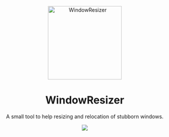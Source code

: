 <div align="center">
    <a href="https://github.com/AKruimink/WindowResizer">
        <img alt="WindowResizer" height="200" width="200" src="https://raw.githubusercontent.com/AKruimink/WindowResizer/develop/docs/logo.png">
    </a>
    <h1>WindowResizer</h1>
    <p>
        A small tool to help resizing and relocation of stubborn windows.
    </p>
    <a href="https://github.com/AKruimink/WindowResizer/releases/latest">
        <img src="https://img.shields.io/github/release/AKruimink/WindowResizer.svg?style=flat-square">
    </a>
  </a>
</div>